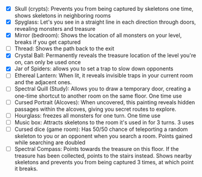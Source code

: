 - [x] Skull (crypts): Prevents you from being captured by skeletons one time,
      shows skeletons in neighboring rooms
- [x] Spyglass: Let's you see in a straight line in each direction through
      doors, revealing monsters and treasure
- [x] Mirror (bedroom): Shows the location of all monsters on your level, breaks
      if you get captured
- [ ] Thread: Shows the path back to the exit
- [x] Crystal Ball: Permanently reveals the treasure location of the level
      you're on, can only be used once
- [x] Jar of Spiders: allows you to set a trap to slow down opponents
- [ ] Ethereal Lantern: When lit, it reveals invisible traps in your current
      room and the adjacent ones.
- [ ] Spectral Quill (Study): Allows you to draw a temporary door, creating a
      one-time shortcut to another room on the same floor. One time use
- [ ] Cursed Portrait (Alcoves): When uncovered, this painting reveals hidden
      passages within the alcoves, giving you secret routes to explore.
- [ ] Hourglass: freezes all monsters for one turn. One time use
- [ ] Music box: Attracts skeletons to the room it's used in for 3 turns. 3 uses
- [ ] Cursed dice (game room): Has 50/50 chance of teleporting a random skeleton
      to you or an opponent when you search a room. Points gained while
      searching are doubled
- [ ] Spectral Compass: Points towards the treasure on this floor. If the
      treasure has been collected, points to the stairs instead. Shows nearby
      skeletons and prevents you from being captured 3 times, at which point it
      breaks.
